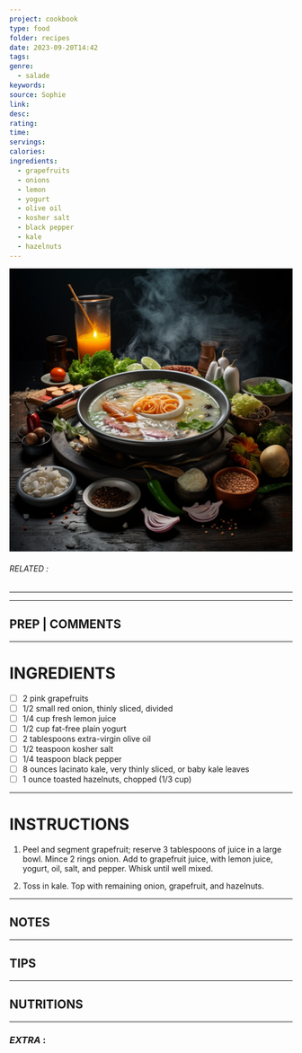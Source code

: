 ```yaml
---
project: cookbook
type: food
folder: recipes
date: 2023-09-20T14:42
tags: 
genre:
  - salade
keywords: 
source: Sophie
link: 
desc: 
rating: 
time: 
servings: 
calories: 
ingredients:
  - grapefruits
  - onions
  - lemon
  - yogurt
  - olive oil
  - kosher salt
  - black pepper
  - kale
  - hazelnuts
---
```


![IMAGE](_default.png)

###### *RELATED* : 
---


---
## PREP | COMMENTS



---
# INGREDIENTS

- [ ] 2 pink grapefruits
- [ ] 1/2 small red onion, thinly sliced, divided
- [ ] 1/4 cup fresh lemon juice
- [ ] 1/2 cup fat-free plain yogurt
- [ ] 2 tablespoons extra-virgin olive oil
- [ ] 1/2 teaspoon kosher salt
- [ ] 1/4 teaspoon black pepper
- [ ] 8 ounces lacinato kale, very thinly sliced, or baby kale leaves
- [ ] 1 ounce toasted hazelnuts, chopped (1/3 cup)

---
# INSTRUCTIONS

1. Peel and segment grapefruit; reserve 3 tablespoons of juice in a large bowl. Mince 2 rings onion. Add to grapefruit juice, with lemon juice, yogurt, oil, salt, and pepper. Whisk until well mixed.
    
2. Toss in kale. Top with remaining onion, grapefruit, and hazelnuts.

---
## NOTES



---
## TIPS



---
## NUTRITIONS



---
### *EXTRA* :



